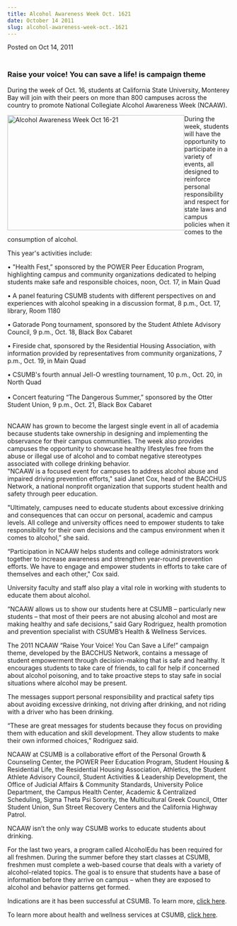 ```yaml
---
title: Alcohol Awareness Week Oct. 1621
date: October 14 2011
slug: alcohol-awareness-week-oct.-1621
---
```


 



<span class="date">Posted on Oct 14, 2011    </span>
<h3><br>
Raise your voice! You can save a life! is campaign theme</br></h3>
<p>During the week of Oct. 16, students at California State
University, Monterey Bay will join with their peers on more than
800 campuses across the country to promote National Collegiate
Alcohol Awareness Week (NCAAW).</p>
<p><img alt="Alcohol Awareness Week Oct 16-21" src="https://news.csumb.edu/sites/default/files/65/attachments/news/images/raise-your-voice-poster.jpg" style="float:left; width:400px; height:260px">During the week,
students will have the opportunity to participate in a variety of
events, all designed to reinforce personal responsibility and
respect for state laws and campus policies when it comes to the
consumption of alcohol.</img></p>
<p>This year&apos;s activities include:</p>
<p>&#x2022; &quot;Health Fest,&#x201D; sponsored by the POWER Peer Education Program,
highlighting campus and community organizations dedicated to
helping students make safe and responsible choices, noon, Oct. 17,
in Main Quad</p>
<p>&#x2022; A panel featuring CSUMB students with different perspectives
on and experiences with alcohol speaking in a discussion format, 8
p.m., Oct. 17, library, Room 1180</p>
<p>&#x2022; Gatorade Pong tournament, sponsored by the Student Athlete
Advisory Council, 9 p.m., Oct. 18, Black Box Cabaret</p>
<p>&#x2022; Fireside chat, sponsored by the Residential Housing
Association, with information provided by representatives from
community organizations, 7 p.m., Oct. 19, in Main Quad</p>
<p>&#x2022; CSUMB&apos;s fourth annual Jell-O wrestling tournament, 10 p.m.,
Oct. 20, in North Quad<br>
<br>
&#x2022; Concert featuring &#x201C;The Dangerous Summer,&#x201D; sponsored by the Otter
Student Union, 9 p.m., Oct. 21, Black Box Cabaret</br></br></p>
<p>NCAAW has grown to become the largest single event in all of
academia because students take ownership in designing and
implementing the observance for their campus communities. The week
also provides campuses the opportunity to showcase healthy
lifestyles free from the abuse or illegal use of alcohol and to
combat negative stereotypes associated with college drinking
behavior.<br>
&quot;NCAAW is a focused event for campuses to address alcohol abuse and
impaired driving prevention efforts,&quot; said Janet Cox, head of the
BACCHUS Network, a national nonprofit organization that supports
student health and safety through peer education.</br></p>
<p>&quot;Ultimately, campuses need to educate students about excessive
drinking and consequences that can occur on personal, academic and
campus levels. All college and university offices need to empower
students to take responsibility for their own decisions and the
campus environment when it comes to alcohol,&#x201D; she said.</p>
<p>&#x201C;Participation in NCAAW helps students and college
administrators work together to increase awareness and strengthen
year-round prevention efforts. We have to engage and empower
students in efforts to take care of themselves and each other,&quot; Cox
said.</p>
<p>University faculty and staff also play a vital role in working
with students to educate them about alcohol.</p>
<p>&#x201C;NCAAW allows us to show our students here at CSUMB &#x2013;
particularly new students &#x2013; that most of their peers are not
abusing alcohol and most are making healthy and safe decisions,&#x201D;
said Gary Rodriguez, health promotion and prevention specialist
with CSUMB&#x2019;s Health &amp; Wellness Services.</p>
<p>The 2011 NCAAW &#x201C;Raise Your Voice! You Can Save a Life!&#x201D; campaign
theme, developed by the BACCHUS Network, contains a message of
student empowerment through decision-making that is safe and
healthy. It encourages students to take care of friends, to call
for help if concerned about alcohol poisoning, and to take
proactive steps to stay safe in social situations where alcohol may
be present.</p>
<p>The messages support personal responsibility and practical
safety tips about avoiding excessive drinking, not driving after
drinking, and not riding with a driver who has been drinking.</p>
<p>&#x201C;These are great messages for students because they focus on
providing them with education and skill development. They allow
students to make their own informed choices,&#x201D; Rodriguez said.</p>
<p>NCAAW at CSUMB is a collaborative effort of the Personal Growth
&amp; Counseling Center, the POWER Peer Education Program, Student
Housing &amp; Residential Life, the Residential Housing
Association, Athletics, the Student Athlete Advisory Council,
Student Activities &amp; Leadership Development, the Office of
Judicial Affairs &amp; Community Standards, University Police
Department, the Campus Health Center, Academic &amp; Centralized
Scheduling, Sigma Theta Psi Sorority, the Multicultural Greek
Council, Otter Student Union, Sun Street Recovery Centers and the
California Highway Patrol.</p>
<p>NCAAW isn&#x2019;t the only way CSUMB works to educate students about
drinking.</p>
<p>For the last two years, a program called AlcoholEdu has been
required for all freshmen. During the summer before they start
classes at CSUMB, freshmen must complete a web-based course that
deals with a variety of alcohol-related topics. The goal is to
ensure that students have a base of information before they arrive
on campus &#x2013; when they are exposed to alcohol and behavior patterns
get formed.</p>
<p>Indications are it has been successful at CSUMB. To learn more,
<a href="../../../2010/jul/6/online-course-gets-students-thinking-about-drinking.html" rel="nofollow">click here</a>.</p>
<p>To learn more about health and wellness services at CSUMB,
<a href="https://pgcc.csumb.edu/health-wellness-services" rel="nofollow">click here</a>.</p>





 

